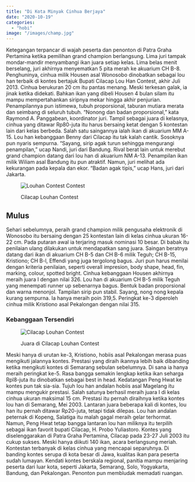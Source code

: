 ```yaml
---
title: "Di Kota Minyak Cinhua Berjaya"
date: "2020-10-19"
categories: 
  - "hobi"
image: "/images/champ.jpg"
---
```


Ketegangan terpancar di wajah peserta dan penonton di Patra Graha Pertamina ketika pemilihan grand champion berlangsung. Lima juri tampak mondar-mandir menyambangi ikan juara setiap kelas. Lima belas menit berselang, juri akhirnya menyematkan 5 pita merah ke akuarium CH B-8. Penghuninya, cinhua milik Housen asal Wonosobo dinobatkan sebagai lou han terbaik di kontes bertajuk Bupati Cilacap Lou Han Contest, akhir Juli 2013. Cinhua berukuran 20 cm itu pantas menang. Meski terkesan galak, ia jinak ketika didekati. Bahkan ikan yang dibeli Housen 4 bulan silam itu mampu mempertahankan siripnya mekar hingga akhir penjurian. Penampilannya pun istimewa, tubuh proporsional, taburan mutiara merata dan seimbang di seluruh tubuh. “Nonong dan badan proporsional,” kata Raymond A. Panggabean, koordinator juri. Tampil sebagai juara di kelasnya, cinhua yang ditawar Rp80-juta itu harus bersaing ketat dengan 5 kontestan lain dari kelas berbeda. Salah satu saingannya ialah ikan di akuarium MM A-15. Lou han kebanggaan Benny dari Cilacap itu tak kalah cantik. Sosoknya pun nyaris sempurna. “Sayang, sirip agak turun sehingga mengurangi penampilan,” ucap Nandi, juri dari Bandung. Rival berat lain untuk merebut grand champion datang dari lou han di akuarium NM A-13. Penampilan ikan milik Wiliam asal Bandung itu pun atraktif. Namun, juri melihat ada kekurangan pada kepala dan ekor. “Badan agak tipis,” ucap Hans, juri dari Jakarta.

<figure>

![Louhan Contest Contest](/images/champ.jpg)

<figcaption>

Cilacap Louhan Contest

</figcaption>

</figure>

## Mulus

Sehari sebelumnya, peraih grand champion milik pengusaha elektronik di Wonosobo itu bersaing dengan 25 kontestan lain di kelas cinhua ukuran 16-22 cm. Pada putaran awal ia terjaring masuk nominasi 10 besar. Di babak itu penilaian ulang dilakukan untuk mendapatkan sang juara. Saingan beratnya datang dari ikan di akuarium CH B-5 dan CH B-6 milik Teguh; CH B-15, Kristiono; CH B-l, Effendi yang juga tergolong bagus. Juri pun harus menilai dengan kriteria penilaian, seperti overall impresion, body shape, head, fin, marking, colour, spotted bright. Cinhua kebanggaan Housen akhirnya meraih juara I dengan nilai 326. Lou han di akuarium CH B-5 milik Teguh yang menempati runner up sebenarnya bagus. Bentuk badan proporsional dan warna menonjol. Tampilan sirip pun stabil. Sayang, nong nong kepala kurang sempurna. Ia hanya meraih poin 319,5. Peringkat ke-3 diperoleh cinhua milik Kristiono asal Pekalongan dengan nilai 315.

### Kebanggaan Tersendiri

<figure>

![Cilacap Louhan Contest](/images/champ.jpg)

<figcaption>

Juara di Cilacap Louhan Contest

</figcaption>

</figure>

Meski hanya di urutan ke-3, Kristiono, hobiis asal Pekalongan merasa puas mengikuti jalannya kontes. Prestasi yang diraih ikannya lebih baik dibanding ketika mengikuti kontes di Semarang sebulan sebelumnya. Di sana ia hanya meraih peringkat ke-5. Rasa bangga semakin lengkap ketika ikan seharga Rpl8-juta itu dinobatkan sebagai best in head. Kedatangan Peng Hwat ke kontes pun tak sia-sia. Tujuh lou han andalan hobiis asal Magelang itu mampu mengukir prestasi. Salah satunya berhasil meraih juara I di kelas cinhua ukuran maksimal 15 cm. Prestasi itu pernah diraihnya ketika kontes lou han di Semarang, Mei 2003. Lantaran juara beberapa kali di kontes, lou han itu pernah ditawar Rp20-juta, tetapi tidak dilepas. Lou han andalan peternak di Kopeng, Salatiga itu malah gagal meraih gelar terhormat. Namun, Peng Hwat tetap bangga lantaran lou han miliknya itu terpilih sebagai ikan favorit bupati Cilacap, H. Probo Yuliastoro. Kontes yang diselenggarakan di Patra Graha Pertamina, Cilacap pada 23-27 Juli 2003 itu cukup sukses. Meski hanya diikuti 140 ikan, acara berlangsung meriah. Kontestan terbanyak di kelas cinhua yang mencapai separuhnya. Di banding kontes serupa di kota besar di Jawa, kualitas ikan para peserta sudah lumayan. Kendati kontes berskala regional, panitia mampu menjaring peserta dari luar kota, seperti Jakarta, Semarang, Solo, Yogyakarta, Bandung, dan Pekalongan. Penonton pun membludak memadati ruangan.
